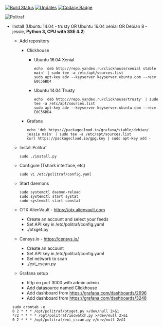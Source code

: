 [![Build Status](https://travis-ci.org/ainich/politraf.svg?branch=master)](https://travis-ci.org/ainich/politraf)
[![Updates](https://pyup.io/repos/github/ainich/politraf/shield.svg)](https://pyup.io/repos/github/ainich/politraf/)
[![Codacy Badge](https://api.codacy.com/project/badge/Grade/1f170d9dc59343daacae8bdb505468c2)](https://www.codacy.com/app/ainich/politraf?utm_source=github.com&amp;utm_medium=referral&amp;utm_content=ainich/politraf&amp;utm_campaign=Badge_Grade)


![Politraf](https://raw.githubusercontent.com/ainich/politraf/master/politraf.jpg)

* Install (Ubuntu 14.04 - trusty OR Ubuntu 16.04  xenial OR Debian 8 - jessie, **Python 3, CPU with SSE 4.2**)

    * Add repository

      * Clickhouse
        * Ubuntu 16.04 Xenial
          ```
          echo 'deb http://repo.yandex.ru/clickhouse/xenial stable main' | sudo tee -a /etc/apt/sources.list
          sudo apt-key adv --keyserver keyserver.ubuntu.com --recv E0C56BD4
          ```
        * Ubuntu 14.04  Trusty 
          ```
          echo 'deb http://repo.yandex.ru/clickhouse/trusty' | sudo tee -a /etc/apt/sources.list
          sudo apt-key adv --keyserver keyserver.ubuntu.com --recv E0C56BD4
          ```
  
      * Grafana
        ```
        echo 'deb https://packagecloud.io/grafana/stable/debian/ jessie main' | sudo tee -a /etc/apt/sources.list
        curl https://packagecloud.io/gpg.key | sudo apt-key add -
        ```

  * Install Politraf
      ```
      sudo ./install.py
      ```
  * Configure (Tshark interface, etc)
      ```
      sudo vi /etc/politraf/config.yaml
      ```
  * Start daemons
      ```
      sudo systemctl daemon-reload
      sudo systemctl start systat
      sudo systemctl start constat
      ```

  * OTX AlienVault - https://otx.alienvault.com
    * Create an account and select your feeds
    * Set API key in /etc/politraf/config.yaml
    * ./otxget.py
    
  * Censys.io - https://censys.io/
    * Create an account
    * Set API key in /etc/politraf/config.yaml
    * Set network to scan
    * ./ext_cscan.py

  * Grafana setup
    * http on port 3000 with admin:admin
    * Add datasource named Clickhouse
    * Add dashboard from https://grafana.com/dashboards/2996
    * Add dashboard from https://grafana.com/dashboards/3248

  ```
  sudo crontab -e
  0 2 * * * /opt/politraf/otxget.py >/dev/null 2>&1
  */2 * * * * /opt/politraf/iocwatch.py >/dev/null 2>&1
  0 2 * * * /opt/politraf/ext_cscan.py >/dev/null 2>&1
  ```
